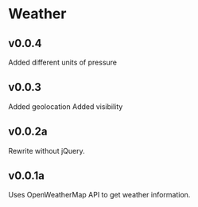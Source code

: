 # Weather

## v0.0.4
Added different units of pressure

## v0.0.3
Added geolocation
Added visibility

## v0.0.2a
Rewrite without jQuery.

## v0.0.1a
Uses OpenWeatherMap API to get weather information.